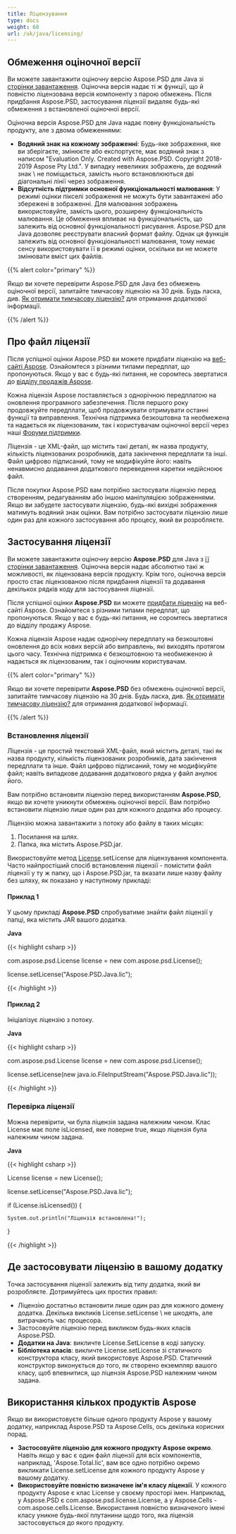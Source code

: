 ```yaml
---
title: Ліцензування
type: docs
weight: 60
url: /uk/java/licensing/
---
```


## **Обмеження оціночної версії**
Ви можете завантажити оціночну версію Aspose.PSD для Java зі [сторінки завантаження](http://maven.aspose.com/repository/simple/ext-release-local/com/aspose/aspose-psd/). Оціночна версія надає ті ж функції, що й повністю ліцензована версія компоненту з парою обмежень. Після придбання Aspose.PSD, застосування ліцензії видаляє будь-які обмеження з встановленої оціночної версії.

Оціночна версія Aspose.PSD для Java надає повну функціональність продукту, але з двома обмеженнями:

- **Водяний знак на кожному зображенні**: Будь-яке зображення, яке ви зберігаєте, змінюєте або експортуєте, має водяний знак з написом "Evaluation Only. Created with Aspose.PSD. Copyright 2018-2019 Aspose Pty Ltd.". У випадку невеликих зображень, де водяний знак \ 
не поміщається, замість нього встановлюються дві діагональні лінії через зображення.
- **Відсутність підтримки основної функціональності малювання**: У режимі оцінки пікселі зображення не можуть бути завантажені або збережені в зображенні. Для малювання зображень використовуйте, замість цього, розширену функціональність малювання. Це обмеження впливає на функціональність, що залежить від основної функціональності рисування. Aspose.PSD для Java дозволяє реєструвати власний формат файлу. Однак ця функція залежить від основної функціональності малювання, тому немає сенсу використовувати її в режимі оцінки, оскільки ви не можете змінювати вміст цих файлів.

{{% alert color="primary" %}}

Якщо ви хочете перевірити Aspose.PSD для Java без обмежень оціночної версії, запитайте тимчасову ліцензію на 30 днів. Будь ласка, див. [Як отримати тимчасову ліцензію?](https://purchase.aspose.com/temporary-license) для отримання додаткової інформації.

{{% /alert %}}

## **Про файл ліцензії**
Після успішної оцінки Aspose.PSD ви можете придбати ліцензію на [веб-сайті Aspose](https://purchase.aspose.com/default.aspx). Ознайомтеся з різними типами передплат, що пропонуються. Якщо у вас є будь-які питання, не соромтесь звертатися до [відділу продажів Aspose](https://company.aspose.com/contact).

Кожна ліцензія Aspose поставляється з однорічною передплатою на оновлення програмного забезпечення. Після першого року продовжуйте передплати, щоб продовжувати отримувати останні функції та виправлення. Технічна підтримка безкоштовна та необмежена та надається як ліцензованим, так і користувачам оціночної версії через наші [Форуми підтримки](https://forum.aspose.com/).

Ліцензія - це XML-файл, що містить такі деталі, як назва продукту, кількість ліцензованих розробників, дата закінчення передплати та інші. Файл цифрово підписаний, тому не модифікуйте його: навіть ненавмисно додавання додаткового переведення каретки недійсноює файл.

Після покупки Aspose.PSD вам потрібно застосувати ліцензію перед створенням, редагуванням або іншою маніпуляцією зображеннями. Якщо ви забудете застосувати ліцензію, будь-які вихідні зображення матимуть водяний знак оцінки. 
Вам потрібно застосувати ліцензію лише один раз для кожного застосування або процесу, який ви розробляєте.

## **Застосування ліцензії**
Ви можете завантажити оціночну версію **Aspose.PSD** для Java з [її сторінки завантаження](http://maven.aspose.com/repository/simple/ext-release-local/com/aspose/aspose-psd/). Оціночна версія надає абсолютно такі ж можливості, як ліцензована версія продукту. Крім того, оціночна версія просто стає ліцензованою після придбання ліцензії та додавання декількох рядків коду для застосування ліцензії.

Після успішної оцінки **Aspose.PSD** ви можете [придбати ліцензію](http://www.aspose.com/Purchase/Components/Default.aspx) на веб-сайті Aspose. Ознайомтеся з різними типами передплат, що пропонуються. Якщо у вас є будь-які питання, не соромтесь звертатися до відділу продажу Aspose.

Кожна ліцензія Aspose надає однорічну передплату на безкоштовні оновлення до всіх нових версій або виправлень, які виходять протягом цього часу. Технічна підтримка є безкоштовною та необмеженою й надається як ліцензованим, так і оціночним користувачам.

{{% alert color="primary" %}}

Якщо ви хочете перевірити **Aspose.PSD** без обмежень оціночної версії, запитайте тимчасову ліцензію на 30 днів. Будь ласка, див. [Як отримати тимчасову ліцензію?](http://www.aspose.com/corporate/how-to-get-temporary-license.aspx) для отримання додаткової інформації.

{{% /alert %}}

### **Встановлення ліцензії**
Ліцензія - це простий текстовий XML-файл, який містить деталі, такі як назва продукту, кількість ліцензованих розробників, дата закінчення передплати та інше. Файл цифрово підписаний, тому не модифікуйте файл; навіть випадкове додавання додаткового рядка у файл анулює його.

Вам потрібно встановити ліцензію перед використанням **Aspose.PSD**, якщо ви хочете уникнути обмежень оціночної версії. Вам потрібно встановити ліцензію лише один раз для кожного додатка або процесу.

Ліцензію можна завантажити з потоку або файлу в таких місцях:

1. Посилання на шлях.
1. Папка, яка містить Aspose.PSD.jar.

Використовуйте метод [License](http://www.aspose.com/api/java/psd/com.aspose.psd/classes/License).setLicense для ліцензування компонента. Часто найпростіший спосіб встановлення ліцензії - помістити файл ліцензії у ту ж папку, що і Aspose.PSD.jar, та вказати лише назву файлу без шляху, як показано у наступному прикладі:

#### **Приклад 1**
У цьому прикладі **Aspose.PSD** спробуватиме знайти файл ліцензії у папці, яка містить JAR вашого додатка.

**Java**

{{< highlight csharp >}}

 com.aspose.psd.License license = new com.aspose.psd.License();

license.setLicense("Aspose.PSD.Java.lic");

{{< /highlight >}}

#### **Приклад 2**
Ініціалізує ліцензію з потоку.

**Java**

{{< highlight csharp >}}

 com.aspose.psd.License license = new com.aspose.psd.License();

license.setLicense(new java.io.FileInputStream("Aspose.PSD.Java.lic"));

{{< /highlight >}}

### **Перевірка ліцензії**
Можна перевірити, чи була ліцензія задана належним чином. Клас License має поле isLicensed, яке поверне true, якщо ліцензія була належним чином задана.

**Java**

{{< highlight csharp >}}

 License license = new License();

license.setLicense("Aspose.PSD.Java.lic");

if (License.isLicensed()) {

    System.out.println("Ліцензія встановлена!");

}

{{< /highlight >}}

## **Де застосовувати ліцензію в вашому додатку**
Точка застосування ліцензії залежить від типу додатка, який ви розробляєте. Дотримуйтесь цих простих правил:

- Ліцензію достатньо встановити лише один раз для кожного домену додатка. Декілька викликів License.setLicense \ 
не шкодять, але витрачають час процесора.
- Застосовуйте ліцензію перед викликом будь-яких класів Aspose.PSD.
- **Додатки на Java**: викличте License.SetLicense в коді запуску.
- **Бібліотека класів**: викличте License.setLicense зі статичного конструктора класу, який використовує Aspose.PSD. Статичний конструктор виконується до того, як створено екземпляр вашого класу, щоб впевнитися, що ліцензія Aspose.PSD належним чином задана.

## **Використання кількох продуктів Aspose**
Якщо ви використовуєте більше одного продукту Aspose у вашому додатку, наприклад Aspose.PSD та Aspose.Cells, ось декілька корисних порад.

- **Застосовуйте ліцензію для кожного продукту Aspose окремо**. Навіть якщо у вас є один файл ліцензії для всіх компонентів, наприклад, 'Aspose.Total.lic', вам все одно потрібно окремо викликати License.setLicense для кожного продукту Aspose у вашому додатку.
- **Використовуйте повністю визначене ім'я класу ліцензії**. У кожного продукту Aspose є клас License у своєму просторі імен. Наприклад, у Aspose.PSD є com.aspose.psd.license.License, а у Aspose.Cells - com.aspose.cells.License. Використання повністю визначеного імені класу уникне будь-якої плутанини щодо того, яка ліцензія застосовується до якого продукту.
